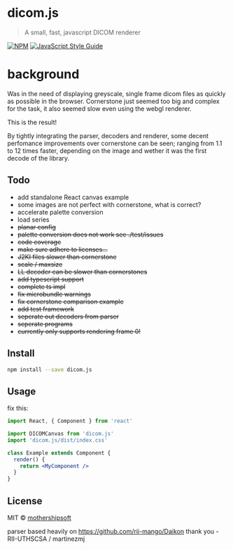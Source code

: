 # dicom.js

> A small, fast, javascript DICOM renderer

[![NPM](https://img.shields.io/npm/v/dicom.js.svg)](https://www.npmjs.com/package/dicom.js) [![JavaScript Style Guide](https://img.shields.io/badge/code_style-standard-brightgreen.svg)](https://standardjs.com)


# background
Was in the need of displaying greyscale, single frame dicom files as quickly as possible in the browser.  Cornerstone just seemed too big and complex for the task, it also seemed slow even using the webgl renderer.

This is the result!

By tightly integrating the parser, decoders and renderer, some decent perfomance improvements over cornerstone can be seen; ranging from 1.1 to 12 times faster, depending on the image and wether it was the first decode of the library.

## Todo

- add standalone React canvas example
- some images are not perfect with cornerstone, what is correct?
- accelerate palette conversion
- load series
- ~~planar config~~
- ~~palette conversion does not work see ./test/issues~~
- ~~code coverage~~
- ~~make sure adhere to licenses...~~
- ~~J2KI files slower than cornerstone~~
- ~~scale / maxsize~~
- ~~LL decoder can be slower than cornerstones~~
- ~~add typescript support~~
- ~~complete ts impl~~
- ~~fix microbundle warnings~~
- ~~fix cornerstone comparison example~~
- ~~add test framework~~
- ~~seperate out decoders from parser~~
- ~~seperate programs~~
- ~~currently only supports rendering frame 0!~~

## Install

```bash
npm install --save dicom.js
```

## Usage

fix this:
```jsx
import React, { Component } from 'react'

import DICOMCanvas from 'dicom.js'
import 'dicom.js/dist/index.css'

class Example extends Component {
  render() {
    return <MyComponent />
  }
}
```

## License

MIT © [mothershipsoft](https://github.com/mothershipsoft)

parser based heavily on https://github.com/rii-mango/Daikon
thank you - RII-UTHSCSA / martinezmj
